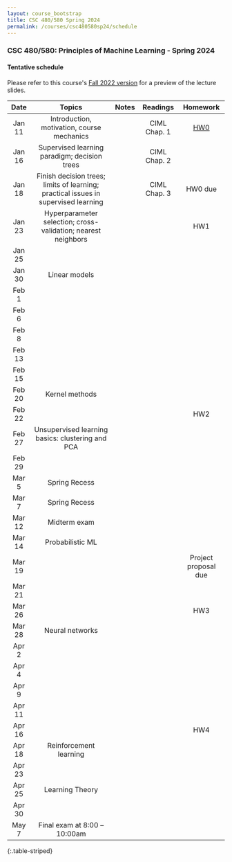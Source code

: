 ```yaml
---
layout: course_bootstrap
title: CSC 480/580 Spring 2024
permalink: /courses/csc480580sp24/schedule
---
```


<!--
<style>
    table {
        width: 100%;
    }
</style>
-->

### CSC 480/580: Principles of Machine Learning - Spring 2024

#### Tentative schedule

Please refer to this course's [Fall 2022 version](https://zcc1307.github.io/courses/csc580fa22/schedule.html) for a preview of the lecture slides. 

|  Date  | Topics | Notes | Readings  | Homework |
|:------:|:------------:|:---:|:---:|:---:|
| Jan 11 | Introduction, motivation, course mechanics |  | CIML Chap. 1 | [HW0](CSC_580_HW0.pdf) |
| Jan 16 | Supervised learning paradigm; decision trees |  | CIML Chap. 2 |  |
| Jan 18 | Finish decision trees; limits of learning; practical issues in supervised learning |  | CIML Chap. 3 | HW0 due |
| Jan 23 | Hyperparameter selection; cross-validation; nearest neighbors |  |  | HW1 |
| Jan 25 |  |  |  |  |
| Jan 30 | Linear models  |  |  |  |
| Feb 1  |   |  |  |  |
| Feb 6  |   |  |  |  |
| Feb 8  |   |  |  |  |
| Feb 13 |   |  |  |  |
| Feb 15 |   |  |  |  |
| Feb 20 | Kernel methods  |  |  |  |
| Feb 22 |   |  |  | HW2 |
| Feb 27 | Unsupervised learning basics: clustering and PCA  |  |  |  |
| Feb 29 |   |  |  |  |
| Mar 5  | Spring Recess |  |  |  |
| Mar 7  | Spring Recess |  |  |  |
| Mar 12 | Midterm exam |  |  |  |
| Mar 14 | Probabilistic ML  |  |  |  |
| Mar 19 |   |  |  | Project proposal due |
| Mar 21 |   |  |  |  |
| Mar 26 |   |  |  | HW3 |
| Mar 28 | Neural networks  |  |  |  |
| Apr 2  |   |  |  |  |
| Apr 4  |   |  |  |  |
| Apr 9  |   |  |  |  |
| Apr 11 |   |  |  |  |
| Apr 16 |   |  |  | HW4 |
| Apr 18 | Reinforcement learning |  |  |  |
| Apr 23 |   |  |  |  |
| Apr 25 | Learning Theory |  |  |  |
| Apr 30 |   |  |  |  |
| May 7 | Final exam at 8:00 – 10:00am |  |  |  |
{:.table-striped}



[//]: # ( Note: markdown comment format does not allow round parentheses in the comment text; square parentheses seem fine [] )

[//]: # ( | Jan 11 | Introduction, motivation, course mechanics |  | CIML Chap. 1 | HW0 |
| Jan 16 | Supervised learning paradigm; decision trees |   | CIML Chap. 2 |  |
| Jan 18 | Finish decision trees; limits of learning; practical issues in supervised learning |  | CIML Chap. 3 | HW0 due |
| Jan 23 | Hyperparameter selection; cross-validation; nearest neighbors  |  | CIML Chap. 4 | HW1 |
| Jan 25 | Labor day holiday |  |  |  |
| Jan 30 | Linear classifiers; Perceptron |   | CIML 5.1-5.6 |  |
| Feb 1  | Practical considerations: features; performance metric beyond error; ROC curves |  | CIML 5.7, 7.1-7.3 |  |
| Feb 6  | Precision-recall curves; confidence intervals and hypothesis testing |  | CIML 7.4-7.6 |  |
| Feb 8  | Finish hypothesis testing; Linear models for regression |  | CIML 7.7 |  |
| Feb 13 | Introduction to convex optimization; Linear models for classification |  | CIML 11.1-11.2 |  |
| Feb 15 | SVM; stochastic gradient descent; dual formulations |  | CIML 11.4, 11.5 |  |
| Feb 20 | Finish SVM dual formulation; geometric interpretation; begin kernel methods |  | CIML 3.4, 11.3 |  |
| Feb 22 | Finish kernel methods: kernel Perceptron; kernel ridge regression; begin unsupervised learning: clustering and k-means |  | CIML Chap 15 | HW2 |
| Feb 27 | Class canceled - please review your HW1 & soln guide |  | My old notes on SVM and kernels https://zcc1307.github.io/courses/csc665fa19/notes/svm.pdf;  |  |
| Feb 29 | Finish clustering; Principal component analysis|  | CIML 9.1-9.3 |  |
| Mar 5  | Finish PCA; begin probabilistic graphical models |  | CIML 9.4-9.7 |  |
| Mar 7  | Finish Naive Bayes; Midterm review |  | CIML 16.1-16.2 |  |
| Mar 12 | Midterm exam |  |  |  |
| Mar 14 | Expectation-maximization and Gaussian mixture models |  | CIML 16.3 |  |
| Mar 19 | Finish GMM; A closer look at Bayes Nets and Conditional Independence |   | Jason Pacheco's PGM note https://www2.cs.arizona.edu/~pachecoj/courses/csc535_fall20/lectures/pgms.pdf | Project proposal due |
| Mar 21 | d-separation; Begin HMMs: the forward algorithm |  | Jason Pacheco's Dynamical Systems note https://www2.cs.arizona.edu/~pachecoj/courses/csc535_fall20/lectures/dynamicalsys.pdf |  |
| Mar 26 | Finish HMMs: Viterbi algorithm for decoding and EM algorithm for learning | | CIML 10.1-10.2 | |
| Mar 28 | Neural Networks; begin backpropagation |  | CIML 10.3-10.6 |  |
| Apr 2  | Finish backpropagation; tips for training neural networks | | Berkeley CS 285 PyTorch tutorial - see links in slides |  |
| Apr 4  | Convolutional neural networks | | Stanford CS 231n notes on CNNs  https://cs231n.github.io/convolutional-networks/ |  |
| Apr 9  | CNNs cont'd; begin generative models: autoencoders  |  |  |  |
| Apr 11 | Generative models: VAEs |  | Jaan Altosaar's VAE tutorial https://jaan.io/what-is-variational-autoencoder-vae-tutorial/ |  |
| Apr 16 | Generative models: GANs |  | The original GAN paper https://arxiv.org/pdf/1406.2661.pdf | HW4 |
| Apr 18 | Reinforcement learning: policy evaluation and planning in MDPs |  |  |  |
| Apr 23 | Reinforcement learning: learning in MDPs | | Andrej Karpathy's blogpost on Deep RL http://karpathy.github.io/2016/05/31/rl/ |  |
| Apr 25 | Learning Theory: the PAC and agnostic PAC framework |  |  |  |
| Apr 30 | Learning theory: uniform convergence and structural risk minimization; Final review | | ``Deep double descent'' paper by Nakkiran et al https://openreview.net/forum?id=B1g5sA4twr |  |
)
